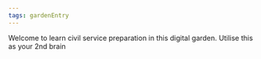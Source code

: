 ```yaml
---
tags: gardenEntry
---
```


Welcome to learn civil service preparation in this digital garden. Utilise this as your 2nd brain